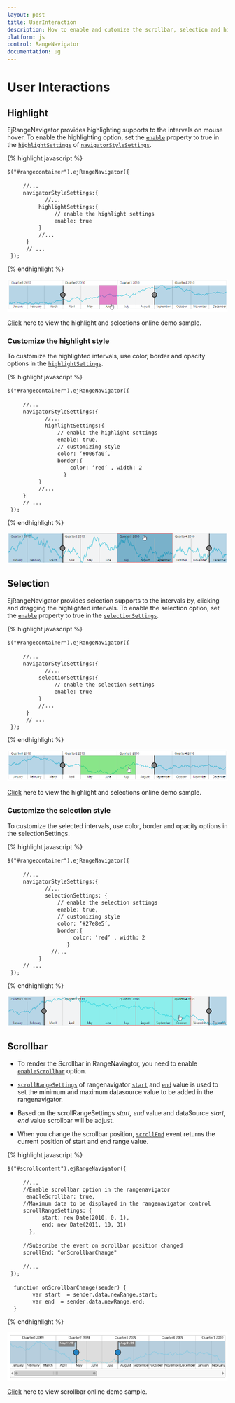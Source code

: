 ```yaml
---
layout: post
title: UserInteraction
description: How to enable and cutomize the scrollbar, selection and highlighting in Essential JavaScript RangeNavigator.
platform: js
control: RangeNavigator
documentation: ug
---
```


# User Interactions

## Highlight

EjRangeNavigator provides highlighting supports to the intervals on mouse hover. To enable the highlighting option, set the [`enable`](../api/ejrangenavigator#members:navigatorstylesettings-highlightsettings-enable) property to true in the [`highlightSettings`](../api/ejrangenavigator#members:navigatorstylesettings-highlightsettings) of [`navigatorStyleSettings`](../api/ejrangenavigator#members:navigatorstylesettings).

{% highlight javascript %}

    $("#rangecontainer").ejRangeNavigator({   
     
         //...   
         navigatorStyleSettings:{
                //...        
              highlightSettings:{
                   // enable the highlight settings
                   enable: true                                
              }    
              //...
          }
          // ...             
     });

{% endhighlight %}


![](/js/RangeNavigator/User-Interactions_images/User-Interactions_img1.png) 


[Click](http://js.syncfusion.com/demos/web/#!/azure/rangenavigator/highlight) here to view the highlight and selections online demo sample.

### Customize the highlight style

To customize the highlighted intervals, use color, border and opacity options in the [`highlightSettings`](../api/ejrangenavigator#members:navigatorstylesettings-highlightsettings).

{% highlight javascript %}

    $("#rangecontainer").ejRangeNavigator({   
     
         //...   
         navigatorStyleSettings:{
                //...        
                highlightSettings:{
                    // enable the highlight settings
                    enable: true,         
                    // customizing style
                    color: ‘#006fa0’,       
                    border:{
                        color: ‘red’ , width: 2
                      }        
              }
              //...
         }
         // ...             
     });


{% endhighlight %}

![](/js/RangeNavigator/User-Interactions_images/User-Interactions_img2.png)


## Selection

EjRangeNavigator provides selection supports to the intervals by, clicking and dragging the highlighted intervals. To enable the selection option, set the [`enable`](../api/ejrangenavigator#members:navigatorstylesettings-selectionsettings-enable) property to true in the [`selectionSettings`](../api/ejrangenavigator#members:navigatorstylesettings-selectionsettings).

{% highlight javascript %}

    $("#rangecontainer").ejRangeNavigator({   
     
         //...   
         navigatorStyleSettings:{
                //...        
              selectionSettings:{
                   // enable the selection settings
                   enable: true                                
              }    
              //...
          }
          // ...             
     });

{% endhighlight %}


![](/js/RangeNavigator/User-Interactions_images/User-Interactions_img3.png) 


[Click](http://js.syncfusion.com/demos/web/#!/azure/rangenavigator/highlight) here to view the highlight and selections online demo sample.

### Customize the selection style

To customize the selected intervals, use color, border and opacity options in the selectionSettings.

{% highlight javascript %}

    $("#rangecontainer").ejRangeNavigator({   
     
         //...   
         navigatorStyleSettings:{
                //...        
                selectionSettings: {
                    // enable the selection settings
                    enable: true,         
                    // customizing style
                    color: ‘#27e8e5’,       
                    border:{
                         color: ‘red’ , width: 2
                       }
                  //...
              }
         // ...             
     });


{% endhighlight %}

![](/js/RangeNavigator/User-Interactions_images/User-Interactions_img4.png)


## Scrollbar

* To render the Scrollbar in RangeNaviagtor, you need to enable [`enableScrollbar`](../api/ejrangenavigator#members:enablescrollbar) option.
 
* [`scrollRangeSettings`](../api/ejrangenavigator#members:scrollrangesettings) of  rangenavigator [`start`](../api/ejrangenavigator#members:scrollrangesettings-start) and [`end`](../api/ejrangenavigator#members:scrollrangesettings-end) value is used to set the minimum and maximum datasource value to be added in the rangenavigator.
 
* Based on the scrollRangeSettings *start, end* value and dataSource *start, end* value scrollbar will be adjust.

* When you change the scrollbar position, [`scrollEnd`](../api/ejrangenavigator#events:scrollend) event returns the current position of start and end range value.

{% highlight javascript %}

    $("#scrollcontent").ejRangeNavigator({
          
         //...
         //Enable scrollbar option in the rangenavigator
          enableScrollbar: true,
         //Maximum data to be displayed in the rangenavigator control
         scrollRangeSettings: {
               start: new Date(2010, 0, 1),
               end: new Date(2011, 10, 31)
           },
           
         //Subscribe the event on scrollbar position changed           
         scrollEnd: "onScrollbarChange"
         
         //...
     });

      function onScrollbarChange(sender) {
            var start  = sender.data.newRange.start;
            var end  = sender.data.newRange.end;
      }

{% endhighlight %}

![](/js/RangeNavigator/User-Interactions_images/User-Interactions_img5.png)

[Click](http://js.syncfusion.com/demos/web/#!/azure/rangenavigator/scrollbar) here to view scrollbar online demo sample.